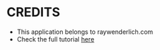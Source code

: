 # CREDITS
* This application belongs to raywenderlich.com 
* Check the full tutorial [here](https://www.raywenderlich.com/141980/rxandroid-tutorial "Butter Knife")
